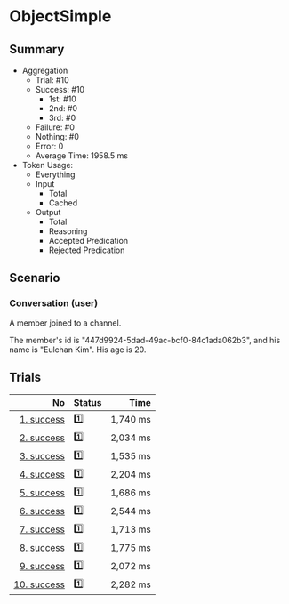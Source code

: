 # ObjectSimple
## Summary
  - Aggregation
    - Trial: #10
    - Success: #10
      - 1st: #10
      - 2nd: #0
      - 3rd: #0
    - Failure: #0
    - Nothing: #0
    - Error: 0
    - Average Time: 1958.5 ms
  - Token Usage:
    - Everything
    - Input
      - Total
      - Cached
    - Output
      - Total
      - Reasoning
      - Accepted Predication
      - Rejected Predication

## Scenario
### Conversation (user)
A member joined to a channel.

The member's id is "447d9924-5dad-49ac-bcf0-84c1ada062b3",
and his name is "Eulchan Kim". His age is 20.

## Trials
No | Status | Time
---:|:-------|------:
[1. success](./trials/1.success.json) | 1️⃣ | 1,740 ms
[2. success](./trials/2.success.json) | 1️⃣ | 2,034 ms
[3. success](./trials/3.success.json) | 1️⃣ | 1,535 ms
[4. success](./trials/4.success.json) | 1️⃣ | 2,204 ms
[5. success](./trials/5.success.json) | 1️⃣ | 1,686 ms
[6. success](./trials/6.success.json) | 1️⃣ | 2,544 ms
[7. success](./trials/7.success.json) | 1️⃣ | 1,713 ms
[8. success](./trials/8.success.json) | 1️⃣ | 1,775 ms
[9. success](./trials/9.success.json) | 1️⃣ | 2,072 ms
[10. success](./trials/10.success.json) | 1️⃣ | 2,282 ms